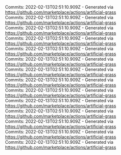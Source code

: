 Commits: 2022-02-13T02:51:10.909Z - Generated via https://github.com/marketplace/actions/artificial-grass
<br>
Commits: 2022-02-13T02:51:10.909Z - Generated via https://github.com/marketplace/actions/artificial-grass
<br>
Commits: 2022-02-13T02:51:10.909Z - Generated via https://github.com/marketplace/actions/artificial-grass
<br>
Commits: 2022-02-13T02:51:10.909Z - Generated via https://github.com/marketplace/actions/artificial-grass
<br>
Commits: 2022-02-13T02:51:10.909Z - Generated via https://github.com/marketplace/actions/artificial-grass
<br>
Commits: 2022-02-13T02:51:10.909Z - Generated via https://github.com/marketplace/actions/artificial-grass
<br>
Commits: 2022-02-13T02:51:10.909Z - Generated via https://github.com/marketplace/actions/artificial-grass
<br>
Commits: 2022-02-13T02:51:10.909Z - Generated via https://github.com/marketplace/actions/artificial-grass
<br>
Commits: 2022-02-13T02:51:10.909Z - Generated via https://github.com/marketplace/actions/artificial-grass
<br>
Commits: 2022-02-13T02:51:10.909Z - Generated via https://github.com/marketplace/actions/artificial-grass
<br>
Commits: 2022-02-13T02:51:10.909Z - Generated via https://github.com/marketplace/actions/artificial-grass
<br>
Commits: 2022-02-13T02:51:10.909Z - Generated via https://github.com/marketplace/actions/artificial-grass
<br>
Commits: 2022-02-13T02:51:10.909Z - Generated via https://github.com/marketplace/actions/artificial-grass
<br>
Commits: 2022-02-13T02:51:10.909Z - Generated via https://github.com/marketplace/actions/artificial-grass
<br>
